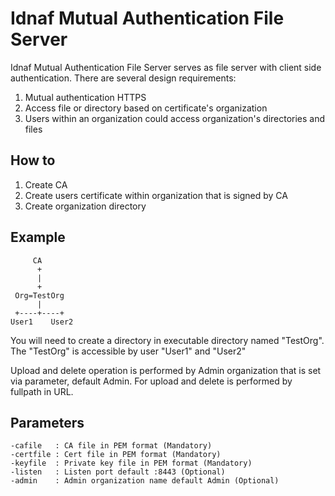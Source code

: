# Idnaf Mutual Authentication File Server
Idnaf Mutual Authentication File Server serves as file server with client side authentication. There are several design requirements:
1. Mutual authentication HTTPS 
2. Access file or directory based on certificate's organization
3. Users within an organization could access organization's directories and files

## How to
1. Create CA
2. Create users certificate within organization that is signed by CA
3. Create organization directory

## Example
```
     CA
      +
      |
      +
 Org=TestOrg
      |
 +----+----+
User1    User2
```
You will need to create a directory in executable directory named "TestOrg". The "TestOrg" is accessible by user "User1" and "User2"

Upload and delete operation is performed by Admin organization that is set via parameter, default Admin.
For upload and delete is performed by fullpath in URL.

## Parameters
```
-cafile   : CA file in PEM format (Mandatory)
-certfile : Cert file in PEM format (Mandatory)
-keyfile  : Private key file in PEM format (Mandatory)
-listen   : Listen port default :8443 (Optional)
-admin    : Admin organization name default Admin (Optional)
```